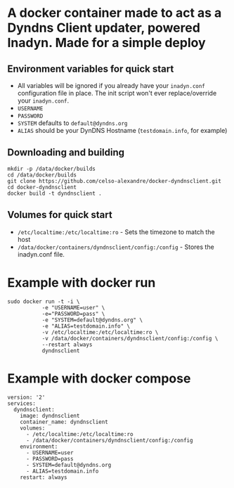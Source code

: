 # A docker container made to act as a Dyndns Client updater, powered Inadyn. Made for a simple deploy

## Environment variables for quick start
* All variables will be ignored if you already have your `inadyn.conf` configuration file in place. The init script won't ever replace/override your `inadyn.conf`.
* `USERNAME`
* `PASSWORD`
* `SYSTEM` defaults to `default@dyndns.org`
* `ALIAS` should be your DynDNS Hostname (`testdomain.info`, for example)

## Downloading and building
```
mkdir -p /data/docker/builds
cd /data/docker/builds
git clone https://github.com/celso-alexandre/docker-dyndnsclient.git
cd docker-dyndnsclient
docker build -t dyndnsclient .
```

## Volumes for quick start
* `/etc/localtime:/etc/localtime:ro` - Sets the timezone to match the host
* `/data/docker/containers/dyndnsclient/config:/config` - Stores the inadyn.conf file.

# Example with docker run
```
sudo docker run -t -i \
           -e "USERNAME=user" \
           -e="PASSWORD=pass" \
           -e "SYSTEM=default@dyndns.org" \
           -e "ALIAS=testdomain.info" \
           -v /etc/localtime:/etc/localtime:ro \
           -v /data/docker/containers/dyndnsclient/config:/config \
           --restart always
           dyndnsclient
```

# Example with docker compose
```
version: '2'
services:
  dyndnsclient:
    image: dyndnsclient
    container_name: dyndnsclient
    volumes:
      - /etc/localtime:/etc/localtime:ro
      - /data/docker/containers/dyndnsclient/config:/config    
    environment:
      - USERNAME=user
      - PASSWORD=pass
      - SYSTEM=default@dyndns.org
      - ALIAS=testdomain.info
    restart: always
```
